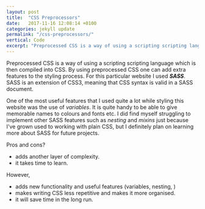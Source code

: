```yaml
---
layout: post
title:  "CSS Preprocessors"
date:   2017-11-16 12:08:14 +0100
categories: jekyll update
permalink: "/css-preprocessors/"
vertical: Code
excerpt: "Preprocessed CSS is a way of using a scripting scripting language which is then compiled into CSS."
---
```


Preprocessed CSS is a way of using a scripting scripting language which is then compiled into CSS. By using preprocessed CSS one can add extra features to the styling process. For this particular website I used **_SASS_**. SASS is an extension of CSS3, meaning that CSS syntax is valid in a SASS document. 

One of the most useful features that I used quite a lot while styling this website was the use of _variables_. It is quite handy to be able to give memorable names to colours and fonts etc. I did find myself struggling to implement other SASS features such as _nesting_ and _mixins_ just because I've grown used to working with plain CSS, but I definitely plan on learning more about SASS for future projects. 

Pros and cons?
- adds another layer of complexity.
- it takes time to learn.


However, 
- adds new functionality and useful features (variables, nesting, )
- makes writing CSS less repetitive and makes it more organised.
- it will save time in the long run. 

